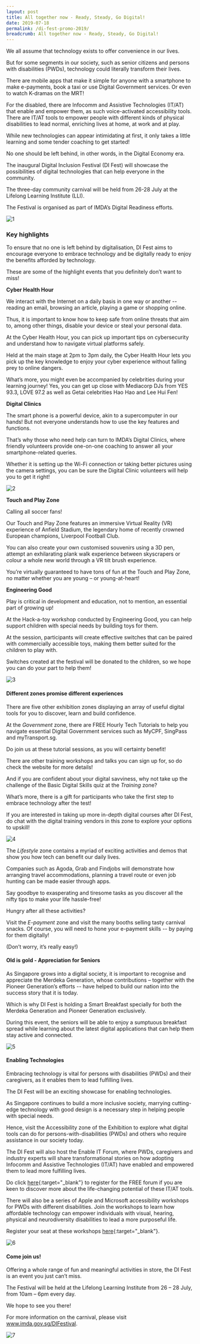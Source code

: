 ```yaml
---
layout: post
title: All together now - Ready, Steady, Go Digital!
date: 2019-07-18
permalink: /di-fest-promo-2019/
breadcrumb: All together now - Ready, Steady, Go Digital!
---
```



We all assume that technology exists to offer convenience in our lives.

But for some segments in our society, such as senior citizens and persons with disabilities (PWDs), technology could literally transform their lives. 

There are mobile apps that make it simple for anyone with a smartphone to make e-payments, book a taxi or use Digital Government services. Or even to watch K-dramas on the MRT!

For the disabled, there are Infocomm and Assistive Technologies (IT/AT) that enable and empower them, as such voice-activated accessibility tools. There are IT/AT tools to empower people with different kinds of physical disabilities to lead normal, enriching lives at home, at work and at play.

While new technologies can appear intimidating at first, it only takes a little learning and some tender coaching to get started!

No one should be left behind, in other words, in the Digital Economy era.

The inaugural Digital Inclusion Festival (DI Fest) will showcase the possibilities of digital technologies that can help everyone in the community.

The three-day community carnival will be held from 26-28 July at the Lifelong Learning Institute (LLI). 

The Festival is organised as part of IMDA’s Digital Readiness efforts.

![1](/images/event-coverage/di-fest-promo-2019/di-fest-4.jpg)

<h3>Key highlights</h3>

To ensure that no one is left behind by digitalisation, DI Fest aims to encourage everyone to embrace technology and be digitally ready to enjoy the benefits afforded by technology. 

These are some of the highlight events that you definitely don’t want to miss!

**Cyber Health Hour**

We interact with the Internet on a daily basis in one way or another -- reading an email, browsing an article, playing a game or shopping online. 

Thus, it is important to know how to keep safe from online threats that aim to, among other things, disable your device or steal your personal data.

At the Cyber Health Hour, you can pick up important tips on cybersecurity and understand how to navigate virtual platforms safely. 

Held at the main stage at 2pm to 3pm daily, the Cyber Health Hour lets you pick up the key knowledge to enjoy your cyber experience without falling prey to online dangers. 

What’s more, you might even be accompanied by celebrities during your learning journey! Yes, you can get up close with Mediacorp DJs from YES 93.3, LOVE 97.2 as well as Getai celebrities Hao Hao and Lee Hui Fen!

**Digital Clinics**

The smart phone is a powerful device, akin to a supercomputer in our hands! But not everyone understands how to use the key features and functions. 

That’s why those who need help can turn to IMDA’s Digital Clinics, where friendly volunteers provide one-on-one coaching to answer all your smartphone-related queries. 

Whether it is setting up the Wi-Fi connection or taking better pictures using the camera settings, you can be sure the Digital Clinic volunteers will help you to get it right!

 ![2](/images/event-coverage/di-fest-promo-2019/di-fest-2.jpg)

**Touch and Play Zone**

Calling all soccer fans! 

Our Touch and Play Zone features an immersive Virtual Reality (VR) experience of Anfield Stadium, the legendary home of recently crowned European champions, Liverpool Football Club. 

You can also create your own customised souvenirs using a 3D pen, attempt an exhilarating plank walk experience between skyscrapers or colour a whole new world through a VR tilt brush experience.

You’re virtually guaranteed to have tons of fun at the Touch and Play Zone, no matter whether you are young – or young-at-heart!

**Engineering Good**

Play is critical in development and education, not to mention, an essential part of growing up!

At the Hack-a-toy workshop conducted by Engineering Good, you can help support children with special needs by building toys for them. 

At the session, participants will create effective switches that can be paired with commercially accessible toys, making them better suited for the children to play with.

Switches created at the festival will be donated to the children, so we hope you can do your part to help them!

![3](/images/event-coverage/di-fest-promo-2019/di-fest-6.jpg) 

#### Different zones promise different experiences

There are five other exhibition zones displaying an array of useful digital tools for you to discover, learn and build confidence. 

At the *Government* zone, there are FREE Hourly Tech Tutorials to help you navigate essential Digital Government services such as MyCPF, SingPass and myTransport.sg. 

Do join us at these tutorial sessions, as you will certainty benefit!

There are other training workshops and talks you can sign up for, so do check the website for more details! 

And if you are confident about your digital savviness, why not take up the challenge of the Basic Digital Skills quiz at the *Training* zone?

What’s more, there is a gift for participants who take the first step to embrace technology after the test!

If you are interested in taking up more in-depth digital courses after DI Fest, do chat with the digital training vendors in this zone to explore your options to upskill!


![4](/images/event-coverage/di-fest-promo-2019/di-fest-1.jpg)

The *Lifestyle* zone contains a myriad of exciting activities and demos that show you how tech can benefit our daily lives.

Companies such as Agoda, Grab and Findjobs will demonstrate how arranging travel accommodations, planning a travel route or even job hunting can be made easier through apps. 

Say goodbye to exasperating and tiresome tasks as you discover all the nifty tips to make your life hassle-free!

Hungry after all these activities? 

Visit the *E-payment* zone and visit the many booths selling tasty carnival snacks. Of course, you will need to hone your e-payment skills -- by paying for them digitally!

(Don’t worry, it’s really easy!)


#### Old is gold - Appreciation for Seniors

As Singapore grows into a digital society, it is important to recognise and appreciate the Merdeka Generation, whose contributions – together with the Pioneer Generation’s efforts -- have helped to build our nation into the success story that it is today.

Which is why DI Fest is holding a Smart Breakfast specially for both the Merdeka Generation and Pioneer Generation exclusively. 

During this event, the seniors will be able to enjoy a sumptuous breakfast spread while learning about the latest digital applications that can help them stay active and connected. 

 ![5](/images/event-coverage/di-fest-promo-2019/di-fest-5.jpg)

#### Enabling Technologies

Embracing technology is vital for persons with disabilities (PWDs) and their caregivers, as it enables them to lead fulfilling lives.

The DI Fest will be an exciting showcase for enabling technologies.

As Singapore continues to build a more inclusive society, marrying cutting-edge technology with good design is a necessary step in helping people with special needs. 

Hence, visit the Accessibility zone of the Exhibition to explore what digital tools can do for persons-with-disabilities (PWDs) and others who require assistance in our society today. 

The DI Fest will also host the Enable IT Forum, where PWDs, caregivers and industry experts will share transformational stories on how adopting Infocomm and Assistive Technologies (IT/AT) have enabled and empowered them to lead more fulfilling lives. 

Do click [here](https://www2.imda.gov.sg/news-and-events/our-signature-events/Digital-Inclusion-Festival/Enable-IT-Forum){:target="_blank"} to register for the FREE forum if you are keen to discover more about the life-changing potential of these IT/AT tools.

There will also be a series of Apple and Microsoft accessibility workshops for PWDs with different disabilities. Join the workshops to learn how affordable technology can empower individuals with visual, hearing, physical and neurodiversity disabilities to lead a more purposeful life. 

Register your seat at these workshops [here](https://form.gov.sg/#!/5d2316386312c3001838487e){:target="_blank"}.

![6](/images/event-coverage/di-fest-promo-2019/di-fest-8.jpg)

#### Come join us!

Offering a whole range of fun and meaningful activities in store, the DI Fest is an event you just can’t miss.

The Festival will be held at the Lifelong Learning Institute from 26 – 28 July, from 10am – 6pm every day. 

We hope to see you there! 

For more information on the carnival, please visit www.imda.gov.sg/DIFestival.

![7](/images/event-coverage/di-fest-promo-2019/di-fest-7.jpg)

 
